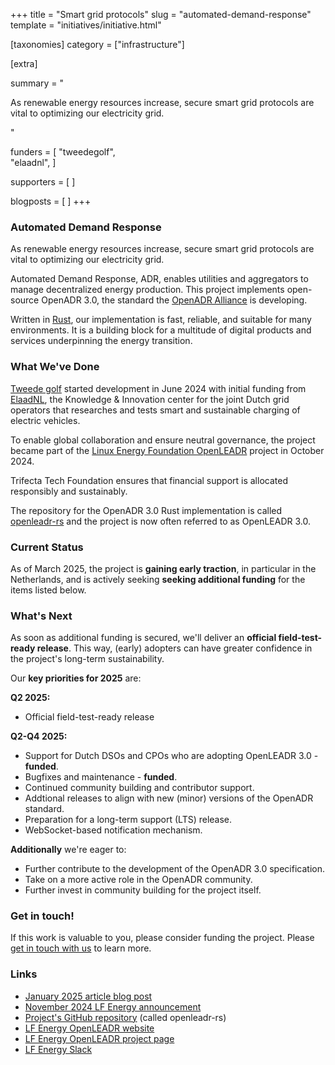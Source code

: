 +++
title = "Smart grid protocols"
slug = "automated-demand-response"
template = "initiatives/initiative.html"

[taxonomies]
category = ["infrastructure"]

[extra]

summary = "<p>As renewable energy resources increase, secure smart grid protocols are vital to optimizing our electricity grid.</p>"

funders = [
 "tweedegolf",   
 "elaadnl",
]

supporters = [
]

blogposts = [
]
+++

### Automated Demand Response

As renewable energy resources increase, secure smart grid protocols are vital to optimizing our electricity grid. 

Automated Demand Response, ADR, enables utilities and aggregators to manage decentralized energy production. This project implements open-source OpenADR 3.0, the standard the [OpenADR Alliance](https://www.openadr.org/) is developing.

Written in [Rust](https://www.rust-lang.org/), our implementation is fast, reliable, and suitable for many environments. It is a building block for a multitude of digital products and services underpinning the energy transition.

### What We've Done

[Tweede golf](https://tweedegolf.nl/en) started development in June 2024 with initial funding from [ElaadNL](https://elaad.nl/en/), the Knowledge & Innovation center for the joint Dutch grid operators that researches and tests smart and sustainable charging of electric vehicles.

To enable global collaboration and ensure neutral governance, the project became part of the [Linux Energy Foundation OpenLEADR](https://lfenergy.org/projects/openleadr/) project  in October 2024.

Trifecta Tech Foundation ensures that financial support is allocated responsibly and sustainably.

The repository for the OpenADR 3.0 Rust implementation is called [openleadr-rs](https://github.com/OpenLEADR/openleadr-rs) and the project is now often referred to as OpenLEADR 3.0.

### Current Status

As of March 2025, the project is **gaining early traction**, in particular in the Netherlands, and is actively seeking **seeking additional funding** for the items listed below.

### What's Next

As soon as additional funding is secured, we'll deliver an **official field-test-ready release**. This way, (early) adopters can have greater confidence in the project's long-term sustainability.

Our **key priorities for 2025** are:

**Q2 2025:**

+ Official field-test-ready release 

**Q2-Q4 2025:**

+ Support for Dutch DSOs and CPOs who are adopting OpenLEADR 3.0 - **funded**.
+ Bugfixes and maintenance - **funded**.
+ Continued community building and contributor support.
+ Addtional releases to align with new (minor) versions of the OpenADR standard.
+ Preparation for a long-term support (LTS) release.
+ WebSocket-based notification mechanism.

**Additionally** we're eager to:

+ Further contribute to the development of the OpenADR 3.0 specification.
+ Take on a more active role in the OpenADR community.
+ Further invest in community building for the project itself.

### Get in touch!

If this work is valuable to you, please consider funding the project. Please [get in touch with us](/support) to learn more.

### Links

- [January 2025 article blog post](https://tweedegolf.nl/en/blog/146/openleadr-3-0-initial-traction-and-future-plans)
- [November 2024 LF Energy announcement](https://lfenergy.org/rust-implementation-of-openadr-3-0-becomes-part-of-openleadr/)
- [Project's GitHub repository](https://github.com/OpenLEADR/openleadr-rs) (called openleadr-rs)
- [LF Energy OpenLEADR website](https://openleadr.org/)
- [LF Energy OpenLEADR project page](https://lfenergy.org/projects/openleadr/)
- [LF Energy Slack](https://lfenergy.slack.com/archives/C045K9YGX52)
